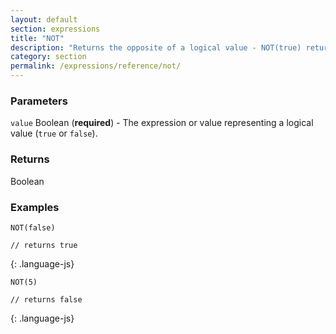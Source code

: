 ```yaml
---
layout: default
section: expressions
title: "NOT"
description: "Returns the opposite of a logical value - NOT(true) returns false; NOT(false) returns true."
category: section
permalink: /expressions/reference/not/
---
```


### Parameters

`value` Boolean (__required__) - The expression or value representing a logical value (`true` or `false`).

### Returns

Boolean

### Examples

~~~
NOT(false)

// returns true
~~~
{: .language-js}


~~~
NOT(5)

// returns false
~~~
{: .language-js}